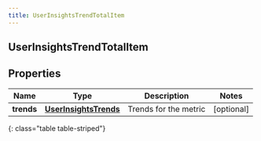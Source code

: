```yaml
---
title: UserInsightsTrendTotalItem
---
```

## UserInsightsTrendTotalItem


## Properties

| Name | Type | Description | Notes |
| ------------ | ------------- | ------------- | ------------- |
| **trends** | <!----><!---->[**UserInsightsTrends**](UserInsightsTrends.html)<!----> | Trends for the metric |  [optional] |
{: class="table table-striped"}



